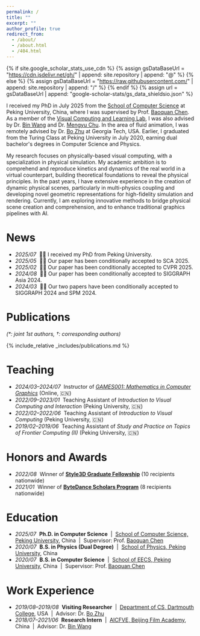 ```yaml
---
permalink: /
title: ""
excerpt: ""
author_profile: true
redirect_from: 
  - /about/
  - /about.html
  - /404.html
---
```


{% if site.google_scholar_stats_use_cdn %}
{% assign gsDataBaseUrl = "https://cdn.jsdelivr.net/gh/" | append: site.repository | append: "@" %}
{% else %}
{% assign gsDataBaseUrl = "https://raw.githubusercontent.com/" | append: site.repository | append: "/" %}
{% endif %}
{% assign url = gsDataBaseUrl | append: "google-scholar-stats/gs_data_shieldsio.json" %}

<span class='anchor' id='about-me'></span>

I received my PhD in July 2025 from the [School of Computer Science](http://cs.pku.edu.cn/) at Peking University, China, where I was supervised by Prof. [Baoquan Chen](https://baoquanchen.info/). As a member of the [Visual Computing and Learning Lab](https://vcl.pku.edu.cn/), I was also advised by Dr. [Bin Wang](https://binwangbfa.github.io/) and Dr. [Mengyu Chu](https://rachelcmy.github.io/). In the area of fluid animation, I was remotely advised by Dr. [Bo Zhu](https://faculty.cc.gatech.edu/~bozhu/) at Georgia Tech, USA. Earlier, I graduated from the Turing Class at Peking University in July 2020, earning dual bachelor's degrees in Computer Science and Physics.

My research focuses on physically-based visual computing, with a specialization in physical simulation. My academic ambition is to comprehend and reproduce kinetics and dynamics of the real world in a virtual counterpart, building theoretical foundations to reveal the physical principles. In the past years, I have extensive experience in the creation of dynamic physical scenes, particularly in multi-physics coupling and developing novel geometric representations for high-fidelity simulation and rendering. Currently, I am exploring innovative methods to bridge physical scene creation and comprehension, and to enhance traditional graphics pipelines with AI.


# News
- *2025/07* &nbsp;🎉🎉 I received my PhD from Peking University.
- *2025/05* &nbsp;🎉🎉 Our paper has been conditionally accepted to SCA 2025.
- *2025/02* &nbsp;🎉🎉 Our paper has been conditionally accepted to CVPR 2025.
- *2024/08* &nbsp;🎉🎉 Our paper has been conditionally accepted to SIGGRAPH Asia 2024.
- *2024/03* &nbsp;🎉🎉 Our two papers have been conditionally accepted to SIGGRAPH 2024 and SPM 2024.

# Publications

*(\*: joint 1st authors, †: corresponding authors)*

{% include_relative _includes/publications.md %}

# Teaching
- *2024/03–2024/07* &nbsp;Instructor of [*GAMES001: Mathematics in Computer Graphics*](https://games-cn.org/games001/) (Online, 🇨🇳)
- *2022/09–2023/01* &nbsp;Teaching Assistant of *Introduction to Visual Computing and Interaction* (Peking University, 🇨🇳)
- *2022/02–2022/06* &nbsp;Teaching Assistant of *Introduction to Visual Computing* (Peking University, 🇨🇳)
- *2019/02–2019/06* &nbsp;Teaching Assistant of *Study and Practice on Topics of Frontier Computing (II)* (Peking University, 🇨🇳)

# Honors and Awards
- *2022/08* &nbsp;Winner of [**Style3D Graduate Fellowship**](https://home.style3d.com/about/fellowshipprogram) (10 recipients nationwide)
- *2021/01* &nbsp;Winner of [**ByteDance Scholars Program**](https://ur.bytedance.com/scholarship) (8 recipients nationwide)

# Education
- *2025/07* &nbsp;**Ph.D. in Computer Science** &nbsp;\|&nbsp; [School of Computer Science, Peking University](https://cs.pku.edu.cn/), China &nbsp;\|&nbsp; Supervisor: Prof. [Baoquan Chen](https://cfcs.pku.edu.cn/baoquan/)
- *2020/07* &nbsp;**B.S. in Physics (Dual Degree)** &nbsp;\|&nbsp; [School of Physics, Peking University](https://www.phy.pku.edu.cn/), China
- *2020/07* &nbsp;**B.S. in Computer Science** &nbsp;\|&nbsp; [School of EECS, Peking University](https://eecs.pku.edu.cn/), China &nbsp;\|&nbsp; Supervisor: Prof. [Baoquan Chen](https://cfcs.pku.edu.cn/baoquan/)

# Work Experience
- *2019/08–2019/08* &nbsp;**Visiting Researcher** &nbsp;\|&nbsp; [Department of CS, Dartmouth College](https://web.cs.dartmouth.edu/), USA &nbsp;\|&nbsp; Advisor: Dr. [Bo Zhu](https://cs.dartmouth.edu/~bozhu/)
- *2018/07–2021/06* &nbsp;**Research Intern** &nbsp;\|&nbsp; [AICFVE, Beijing Film Academy](https://fve.bfa.edu.cn/), China &nbsp;\|&nbsp; Advisor: Dr. [Bin Wang](https://binwangbfa.github.io/)
